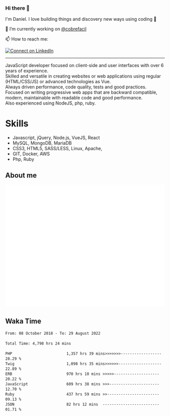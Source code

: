 ### Hi there 👋

I'm Daniel. I love building things and discovery new ways using coding :raised_hands: 

🔭 I’m currently working on [@cobrefacil](https://www.cobrefacil.com.br/)

📫 How to reach me:

[![Connect on LinkedIn](https://img.shields.io/badge/--linkedin?label=LinkedIn&logo=LinkedIn&style=social)](https://www.linkedin.com/in/daniel-cerverizzo/)

---

JavaScript developer focused on client-side and user interfaces with over 6 years of experience.  
Skilled and versatile in creating websites or web applications using regular (HTML/CSS/JS) or advanced technologies as Vue.  
Always driven performance, code quality, tests and good practices.  
 Focused on writing progressive web apps that are backward compatible, modern, maintainable with readable code and good performance.  
Also experienced using NodeJS, php, ruby. 


# Skills

 - Javascript, jQuery, Node.js, VueJS, React
 - MySQL, MongoDB, MariaDB    
 - CSS3, HTML5, SASS/LESS,  Linux, Apache,
 - GIT, Docker, AWS
 - Php, Ruby

## About me

![Metrics](/github-metrics.svg)

## Waka Time

<!--START_SECTION:waka-->

```text
From: 08 October 2018 - To: 29 August 2022

Total Time: 4,798 hrs 24 mins

PHP                        1,357 hrs 39 mins>>>>>>>------------------   28.29 %
Twig                       1,098 hrs 35 mins>>>>>>-------------------   22.89 %
ERB                        970 hrs 10 mins >>>>>--------------------   20.22 %
JavaScript                 609 hrs 38 mins >>>----------------------   12.70 %
Ruby                       437 hrs 59 mins >>-----------------------   09.13 %
JSON                       82 hrs 12 mins  -------------------------   01.71 %
```

<!--END_SECTION:waka-->

